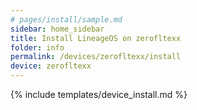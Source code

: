 ```yaml
---
# pages/install/sample.md
sidebar: home_sidebar
title: Install LineageOS on zerofltexx
folder: info
permalink: /devices/zerofltexx/install
device: zerofltexx
---
```

{% include templates/device_install.md %}
